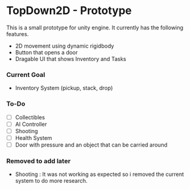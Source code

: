 # TopDown2D - Prototype

This is a small prototype for unity engine. It currently has the following features. 
- 2D movement using dynamic rigidbody
- Button that opens a door
- Dragable UI that shows Inventory and Tasks



### Current Goal
- Inventory System (pickup, stack, drop)

### To-Do
- [ ] Collectibles
- [ ] AI Controller
- [ ] Shooting
- [ ] Health System
- [ ] Door with pressure and an object that can be carried around

 ### Removed to add later
- Shooting : It was not working as expected so i removed the current system to do more research.
